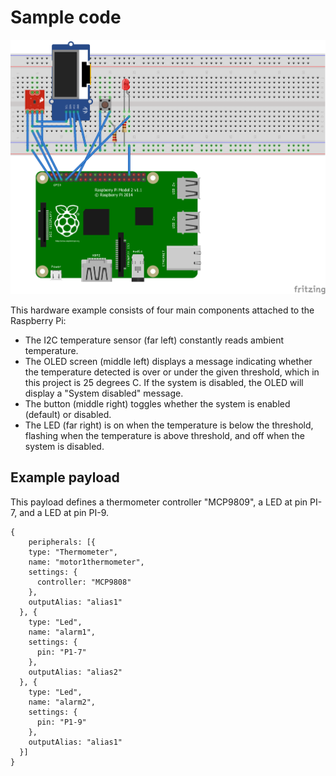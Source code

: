 # Sample code

![Fritzing diagram](fritzing.png)

This hardware example consists of four main components attached to the Raspberry Pi:
  - The I2C temperature sensor (far left) constantly reads ambient temperature.
  - The OLED screen (middle left) displays a message indicating whether the temperature detected is over or under the given threshold, which in this project is 25 degrees C. If the system is disabled, the OLED will display a "System disabled" message.
  - The button (middle right) toggles whether the system is enabled (default) or disabled.
  - The LED (far right) is on when the temperature is below the threshold, flashing when the temperature is above threshold, and off when the system is disabled.


## Example payload
This payload defines a thermometer controller "MCP9809", a LED at pin PI-7, and a LED at pin PI-9.

    {
        peripherals: [{
        type: "Thermometer",
        name: "motor1thermometer",
        settings: {
          controller: "MCP9808"
        },
        outputAlias: "alias1"
      }, {
        type: "Led",
        name: "alarm1",
        settings: {
          pin: "P1-7"
        },
        outputAlias: "alias2"
      }, {
        type: "Led",
        name: "alarm2",
        settings: {
          pin: "P1-9"
        },
        outputAlias: "alias1"
      }]
    }
  
